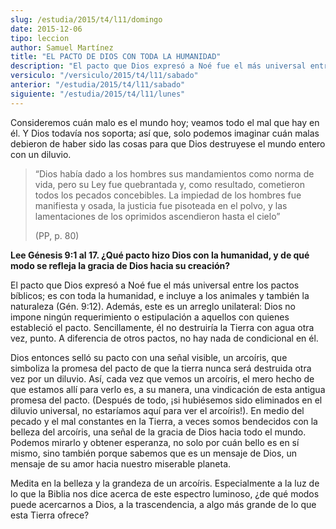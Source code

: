 ```yaml
---
slug: /estudia/2015/t4/l11/domingo
date: 2015-12-06
tipo: leccion
author: Samuel Martínez
title: "EL PACTO DE DIOS CON TODA LA HUMANIDAD"
description: "El pacto que Dios expresó a Noé fue el más universal entre los pactos bíblicos;  es con toda la humanidad, e incluye a los animales y también la naturaleza  (Gén. 9:12). Además, este es un arreglo unilateral: Dios no impone ningún  requerimiento o estipulación a aquellos con q..."
versiculo: "/versiculo/2015/t4/l11/sabado"
anterior: "/estudia/2015/t4/l11/sabado"
siguiente: "/estudia/2015/t4/l11/lunes"
---
```


Consideremos cuán malo es el mundo hoy; veamos todo el mal que hay en él. Y Dios todavía nos soporta; así que, solo podemos imaginar cuán malas debieron de haber sido las cosas para que Dios destruyese el mundo entero con un diluvio.

> “Dios había dado a los hombres sus mandamientos como norma de vida, pero su Ley fue quebrantada y, como resultado, cometieron todos los pecados concebibles. La impiedad de los hombres fue manifiesta y osada, la justicia fue pisoteada en el polvo, y las lamentaciones de los oprimidos ascendieron hasta el cielo”
>
> (PP, p. 80)

**Lee Génesis 9:1 al 17. ¿Qué pacto hizo Dios con la humanidad, y de qué modo se refleja la gracia de Dios hacia su creación?**

El pacto que Dios expresó a Noé fue el más universal entre los pactos bíblicos; es con toda la humanidad, e incluye a los animales y también la naturaleza (Gén. 9:12). Además, este es un arreglo unilateral: Dios no impone ningún requerimiento o estipulación a aquellos con quienes estableció el pacto. Sencillamente, él no destruiría la Tierra con agua otra vez, punto. A diferencia de otros pactos, no hay nada de condicional en él.

Dios entonces selló su pacto con una señal visible, un arcoíris, que simboliza la promesa del pacto de que la tierra nunca será destruida otra vez por un diluvio. Así, cada vez que vemos un arcoíris, el mero hecho de que estamos allí para verlo es, a su manera, una vindicación de esta antigua promesa del pacto. (Después de todo, ¡si hubiésemos sido eliminados en el diluvio universal, no estaríamos aquí para ver el arcoíris!). En medio del pecado y el mal constantes en la Tierra, a veces somos bendecidos con la belleza del arcoíris, una señal de la gracia de Dios hacia todo el mundo. Podemos mirarlo y obtener esperanza, no solo por cuán bello es en sí mismo, sino también porque sabemos que es un mensaje de Dios, un mensaje de su amor hacia nuestro miserable planeta.

Medita en la belleza y la grandeza de un arcoíris. Especialmente a la luz de lo que la Biblia nos dice acerca de este espectro luminoso, ¿de qué modos puede acercarnos a Dios, a la trascendencia, a algo más grande de lo que esta Tierra ofrece?
